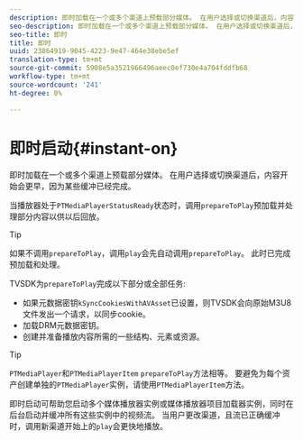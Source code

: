 ```yaml
---
description: 即时加载在一个或多个渠道上预载部分媒体。 在用户选择或切换渠道后，内容开始会更早，因为某些缓冲已经完成。
seo-description: 即时加载在一个或多个渠道上预载部分媒体。 在用户选择或切换渠道后，内容开始会更早，因为某些缓冲已经完成。
seo-title: 即时
title: 即时
uuid: 23864919-9045-4223-9e47-464e38ebe5ef
translation-type: tm+mt
source-git-commit: 5908e5a3521966496aeec0ef730e4a704fddfb68
workflow-type: tm+mt
source-wordcount: '241'
ht-degree: 0%

---
```



# 即时启动{#instant-on}

即时加载在一个或多个渠道上预载部分媒体。 在用户选择或切换渠道后，内容开始会更早，因为某些缓冲已经完成。

当播放器处于`PTMediaPlayerStatusReady`状态时，调用`prepareToPlay`预加载并处理部分内容以供以后回放。

>[!TIP]
>
>如果不调用`prepareToPlay`，调用`play`会先自动调用`prepareToPlay`。 此时已完成预加载和处理。

TVSDK为`prepareToPlay`完成以下部分或全部任务:

* 如果元数据密钥`kSyncCookiesWithAVAsset`已设置，则TVSDK会向原始M3U8文件发出一个请求，以同步cookie。
* 加载DRM元数据密钥。
* 创建并准备播放内容所需的一些结构、元素或资源。

>[!TIP]
>
>`PTMediaPlayer`和`PTMediaPlayerItem` `prepareToPlay`方法相等。 要避免为每个资产创建单独的`PTMediaPlayer`实例，请使用`PTMediaPlayerItem`方法。

即时启动可帮助您启动多个媒体播放器实例或媒体播放器项目加载器实例，同时在后台启动并缓冲所有这些实例中的视频流。 当用户更改渠道，且流已正确缓冲时，调用新渠道开始上的`play`会更快地播放。
